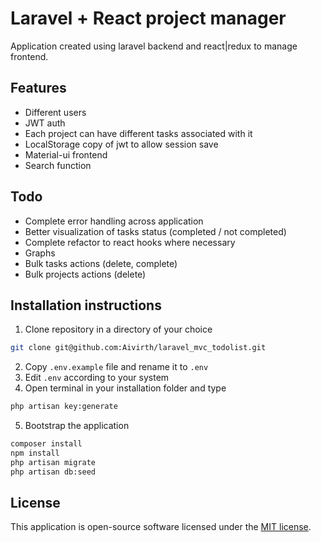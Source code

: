 # Laravel + React project manager

Application created using laravel backend and react|redux to manage frontend.

## Features

-   Different users
-   JWT auth
-   Each project can have different tasks associated with it
-   LocalStorage copy of jwt to allow session save
-   Material-ui frontend
-   Search function

## Todo

-   Complete error handling across application
-   Better visualization of tasks status (completed / not completed)
-   Complete refactor to react hooks where necessary
-   Graphs
-   Bulk tasks actions (delete, complete)
-   Bulk projects actions (delete)

## Installation instructions

1. Clone repository in a directory of your choice

```sh
git clone git@github.com:Aivirth/laravel_mvc_todolist.git
```

2. Copy `.env.example` file and rename it to `.env`
3. Edit `.env` according to your system
4. Open terminal in your installation folder and type

```sh
php artisan key:generate
```

5. Bootstrap the application

```sh
composer install
npm install
php artisan migrate
php artisan db:seed
```

## License

This application is open-source software licensed under the [MIT license](https://opensource.org/licenses/MIT).
